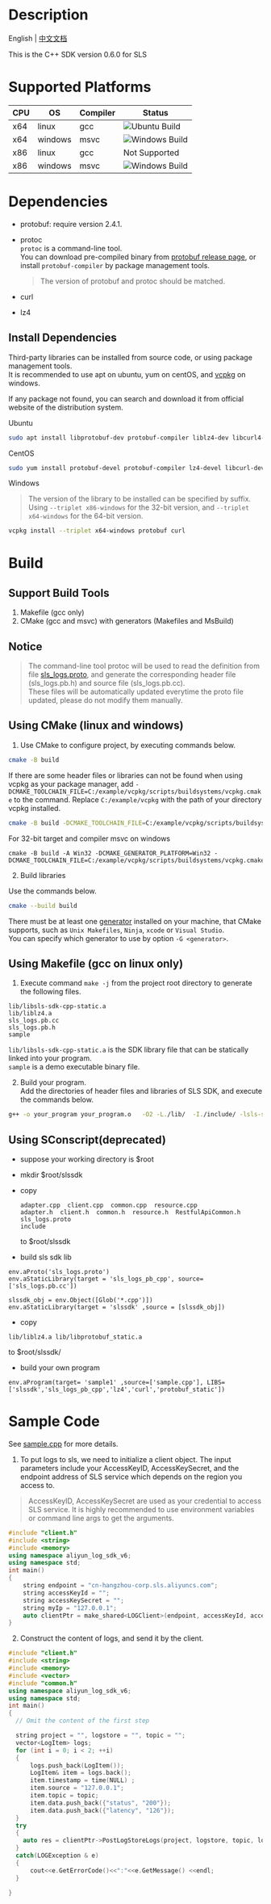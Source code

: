 # Description

English | [中文文档](README_zh.md)  

This is the C++ SDK version 0.6.0 for SLS  

# Supported Platforms
| CPU  | OS    | Compiler | Status|
|--------|---------|-------|-----|
| x64 | linux   | gcc |![Ubuntu Build](https://github.com/crimson-gao/aliyun-log-cpp-sdk/actions/workflows/ubuntu-build.yml/badge.svg) |   |
| x64 | windows | msvc | ![Windows Build](https://github.com/crimson-gao/aliyun-log-cpp-sdk/actions/workflows/windows-build.yml/badge.svg)|
| x86    | linux   | gcc | Not Supported |
| x86    | windows | msvc | ![Windows Build](https://github.com/crimson-gao/aliyun-log-cpp-sdk/actions/workflows/windows-build.yml/badge.svg) |  



# Dependencies

- protobuf: require version 2.4.1.

- protoc  
  `protoc` is a command-line tool.   
  You can download pre-compiled binary from [protobuf release page](https://github.com/protocolbuffers/protobuf/releases), or install `protobuf-compiler` by package management tools.  
    > The version of protobuf and protoc should be matched.   

- curl

- lz4

## Install Dependencies
Third-party libraries can be installed from source code, or using package management tools.   
It is recommended to use apt on ubuntu, yum on centOS, 
and [vcpkg](https://github.com/microsoft/vcpkg) on windows.  

If any package not found, you can search and download it from official website of the distribution system. 

Ubuntu      

```bash
sudo apt install libprotobuf-dev protobuf-compiler liblz4-dev libcurl4-openssl-dev cmake
```

CentOS  

```bash  
sudo yum install protobuf-devel protobuf-compiler lz4-devel libcurl-devel cmake
```


Windows   

>The version of the library to be installed can be specified by suffix. Using `--triplet x86-windows` for the 32-bit version, and `--triplet x64-windows` for the 64-bit version.  
```bash
vcpkg install --triplet x64-windows protobuf curl
```



# Build
## Support Build Tools
1. Makefile (gcc only)
2. CMake (gcc and msvc) with generators (Makefiles and MsBuild)
## Notice
> The command-line tool protoc will be used to read the definition from file [sls_logs.proto](sls_logs.proto), and generate the corresponding header file (sls_logs.pb.h) and source file (sls_logs.pb.cc).   
These files will be automatically updated everytime the proto file updated, please do not modify them manually.

## Using CMake (linux and windows)
1. Use CMake to configure project, by executing commands below.  


```bash  
cmake -B build
```

If there are some header files or libraries can not be found when using
vcpkg as your package manager, add `-DCMAKE_TOOLCHAIN_FILE=C:/example/vcpkg/scripts/buildsystems/vcpkg.cmake` to the command. Replace `C:/example/vcpkg` with the path of your directory vcpkg installed. 

```bash
cmake -B build -DCMAKE_TOOLCHAIN_FILE=C:/example/vcpkg/scripts/buildsystems/vcpkg.cmake
```

For 32-bit target and compiler msvc on windows   
 
```
cmake -B build -A Win32 -DCMAKE_GENERATOR_PLATFORM=Win32 -DCMAKE_TOOLCHAIN_FILE=C:/example/vcpkg/scripts/buildsystems/vcpkg.cmake
```

2. Build libraries  

Use the commands below.

```bash  
cmake --build build
```

There must be at least one [generator](https://cmake.org/cmake/help/latest/manual/cmake-generators.7.html) installed on your machine, that CMake supports, such as `Unix Makefiles`, `Ninja`, `xcode` or `Visual Studio`.  
You can specify which generator to use by option `-G <generator>`.  

## Using Makefile (gcc on linux only)

1. Execute command `make -j` from the project root directory to generate the following files.   

```
lib/libsls-sdk-cpp-static.a 
lib/liblz4.a 
sls_logs.pb.cc
sls_logs.pb.h
sample
```
`lib/libsls-sdk-cpp-static.a` is the SDK library file that can be statically linked into your program.  
`sample` is a demo executable binary file.

2. Build your program.   
Add the directories of header files and libraries of SLS SDK, and execute the commands below.  

```bash
g++ -o your_program your_program.o   -O2 -L./lib/  -I./include/ -lsls-sdk-cpp-static -llz4 -lcurl -lprotobuf 
```
 
## Using SConscript(deprecated)

+ suppose your working directory is $root

+ mkdir $root/slssdk

+ copy 
    ```
    adapter.cpp  client.cpp  common.cpp  resource.cpp  
    adapter.h  client.h  common.h  resource.h  RestfulApiCommon.h 
    sls_logs.proto  
    include
    ```
    to $root/slssdk

+ build sls sdk lib 

```
env.aProto('sls_logs.proto')
env.aStaticLibrary(target = 'sls_logs_pb_cpp', source=['sls_logs.pb.cc'])

slssdk_obj = env.Object([Glob('*.cpp')])
env.aStaticLibrary(target = 'slssdk' ,source = [slssdk_obj])
```

+ copy 
```
lib/liblz4.a lib/libprotobuf_static.a
```
to $root/slssdk/

+  build your own program

```
env.aProgram(target= 'sample1' ,source=['sample.cpp'], LIBS=['slssdk','sls_logs_pb_cpp','lz4','curl','protobuf_static'])
```

# Sample Code
See [sample.cpp](example/sample.cpp) for more details.  

1. To put logs to sls, we need to initialize a client object. The input parameters include your AccessKeyID, AccessKeySecret, and the endpoint address of SLS service which depends on the region you access to.
> AccessKeyID, AccessKeySecret are used as your credential to access SLS service. It is highly recommended to use environment variables or command line args to get the arguments. 

```cpp
#include "client.h"
#include <string>
#include <memory>
using namespace aliyun_log_sdk_v6;
using namespace std;
int main()
{
    string endpoint = "cn-hangzhou-corp.sls.aliyuncs.com";
    string accessKeyId = "";
    string accessKeySecret = "";
    string myIp = "127.0.0.1";
    auto clientPtr = make_shared<LOGClient>(endpoint, accessKeyId, accessKeySecret, LOG_REQUEST_TIMEOUT, myIp, false); 
}
```

2. Construct the content of logs, and send it by the client.
```cpp
#include "client.h"
#include <string>
#include <memory>
#include <vector>
#include "common.h"
using namespace aliyun_log_sdk_v6;
using namespace std;
int main() 
{
  // Omit the content of the first step

  string project = "", logstore = "", topic = "";
  vector<LogItem> logs;
  for (int i = 0; i < 2; ++i)
  {
      logs.push_back(LogItem());
      LogItem& item = logs.back();
      item.timestamp = time(NULL) ;
      item.source = "127.0.0.1";
      item.topic = topic;
      item.data.push_back({"status", "200"});
      item.data.push_back({"latency", "126"});
  }
  try
  {
    auto res = clientPtr->PostLogStoreLogs(project, logstore, topic, logs);
  } 
  catch(LOGException & e)
  {
      cout<<e.GetErrorCode()<<":"<<e.GetMessage() <<endl;
  }

}

```

